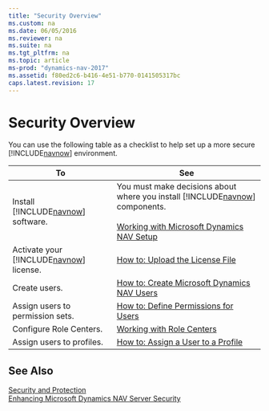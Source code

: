 ```yaml
---
title: "Security Overview"
ms.custom: na
ms.date: 06/05/2016
ms.reviewer: na
ms.suite: na
ms.tgt_pltfrm: na
ms.topic: article
ms-prod: "dynamics-nav-2017"
ms.assetid: f80ed2c6-b416-4e51-b770-0141505317bc
caps.latest.revision: 17
---
```

# Security Overview
You can use the following table as a checklist to help set up a more secure [!INCLUDE[navnow](includes/navnow_md.md)] environment.  
  
|To|See|  
|--------|---------|  
|Install [!INCLUDE[navnow](includes/navnow_md.md)] software.|You must make decisions about where you install [!INCLUDE[navnow](includes/navnow_md.md)] components.<br /><br /> [Working with Microsoft Dynamics NAV Setup](Working-with-Microsoft-Dynamics-NAV-Setup.md)|  
|Activate your [!INCLUDE[navnow](includes/navnow_md.md)] license.|[How to: Upload the License File](How%20to:%20Upload%20the%20License%20File.md)|  
|Create users.|[How to: Create Microsoft Dynamics NAV Users](How%20to:%20Create%20Microsoft%20Dynamics%20NAV%20Users.md)|  
|Assign users to permission sets.|[How to: Define Permissions for Users](How%20to:%20Define%20Permissions%20for%20Users.md)|  
|Configure Role Centers.|[Working with Role Centers](Working%20with%20Role%20Centers.md)|  
|Assign users to profiles.|[How to: Assign a User to a Profile](How%20to:%20Assign%20a%20User%20to%20a%20Profile.md)|  
  
## See Also  
 [Security and Protection](Security-and-Protection.md)   
 [Enhancing Microsoft Dynamics NAV Server Security](Enhancing-Microsoft-Dynamics-NAV-Server-Security.md)
